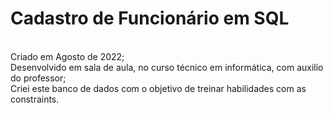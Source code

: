<h1>Cadastro de Funcionário em SQL</h1>
<br> 
Criado em Agosto de 2022;
<br>
Desenvolvido em sala de aula, no curso técnico em informática, com auxilio do professor;
<br>
Criei este banco de dados com o objetivo de treinar habilidades com as constraints.
